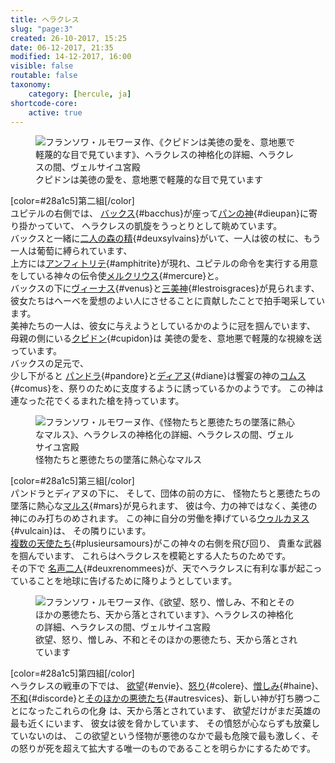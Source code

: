 ```yaml
---
title: ヘラクレス
slug: "page:3"
created: 26-10-2017, 15:25
date: 06-12-2017, 21:35
modified: 14-12-2017, 16:00
visible: false
routable: false
taxonomy:
    category: [hercule, ja]
shortcode-core:
    active: true
---
```

<figure><picture>
<source
sizes="(max-width: 767px) 98vw, (min-width: 959px) 50vw, 86vw"
srcset="
/user/sites/docs/pages/01.home/02.versailles/01.palais/01.hercule/03.hercule_3/hercule4-280.webp 280w,
/user/sites/docs/pages/01.home/02.versailles/01.palais/01.hercule/03.hercule_3/hercule4-380.webp 380w,
/user/sites/docs/pages/01.home/02.versailles/01.palais/01.hercule/03.hercule_3/hercule4-480.webp 480w,
/user/sites/docs/pages/01.home/02.versailles/01.palais/01.hercule/03.hercule_3/hercule4-640.webp 640w,
/user/sites/docs/pages/01.home/02.versailles/01.palais/01.hercule/03.hercule_3/hercule4-840.webp 840w,
/user/sites/docs/pages/01.home/02.versailles/01.palais/01.hercule/03.hercule_3/hercule4-1280.webp 1280w,
/user/sites/docs/pages/01.home/02.versailles/01.palais/01.hercule/03.hercule_3/hercule4-1600.webp 1600w,
/user/sites/docs/pages/01.home/02.versailles/01.palais/01.hercule/03.hercule_3/hercule4-1920.webp 1920w"
type="image/webp" />
<img src="/user/sites/docs/pages/01.home/02.versailles/01.palais/01.hercule/03.hercule_3/hercule4-640.jpg" alt="フランソワ・ルモワーヌ作、《クピドンは美徳の愛を、意地悪で軽蔑的な目で見ています》、ヘラクレスの神格化の詳細、ヘラクレスの間、ヴェルサイユ宮殿" title="フランソワ・ルモワーヌ作、《クピドンは美徳の愛を、意地悪で軽蔑的な目で見ています》、ヘラクレスの神格化の詳細、ヘラクレスの間、ヴェルサイユ宮殿" usemap="#img_hercule4"
sizes="(max-width: 767px) 98vw, (min-width: 959px) 50vw, 86vw"
srcset="
/user/sites/docs/pages/01.home/02.versailles/01.palais/01.hercule/03.hercule_3/hercule4-280.jpg 280w,
/user/sites/docs/pages/01.home/02.versailles/01.palais/01.hercule/03.hercule_3/hercule4-380.jpg 380w,
/user/sites/docs/pages/01.home/02.versailles/01.palais/01.hercule/03.hercule_3/hercule4-480.jpg 480w,
/user/sites/docs/pages/01.home/02.versailles/01.palais/01.hercule/03.hercule_3/hercule4-640.jpg 640w,
/user/sites/docs/pages/01.home/02.versailles/01.palais/01.hercule/03.hercule_3/hercule4-840.jpg 840w,
/user/sites/docs/pages/01.home/02.versailles/01.palais/01.hercule/03.hercule_3/hercule4-1280.jpg 1280w,
/user/sites/docs/pages/01.home/02.versailles/01.palais/01.hercule/03.hercule_3/hercule4-1600.jpg 1600w,
/user/sites/docs/pages/01.home/02.versailles/01.palais/01.hercule/03.hercule_3/hercule4-1920.jpg 1920w" />
</picture><figcaption>クピドンは美徳の愛を、意地悪で軽蔑的な目で見ています</figcaption><map name="img_hercule4" id="img_hercule4">
<area id="area_bacchus" alt="バックス" title="バックス" href="#bacchus" shape="poly" coords="247,291,251,287,246,276,257,282,252,274,255,266,259,261,267,259,271,256,276,257,279,264,280,274,274,278,270,284,275,286,280,284,285,281,290,286,287,293,287,300,286,308,283,317,278,325,277,331,278,336,277,342,280,347,285,351,289,347,286,341,286,333,292,322,297,318,298,311,304,306,306,299,312,297,319,294,325,291,331,290,337,293,342,297,346,299,346,305,351,305,357,305,363,304,368,303,373,299,368,294,360,295,352,292,344,283,338,279,335,273,329,270,323,273,319,278,321,271,318,265,314,270,311,260,306,252,303,251,305,247,303,241,300,235,293,233,288,237,287,242,283,247,281,248,274,245,267,245,266,250,259,251,255,255,246,263,245,270,245,282">
<area id="area_dieupan" alt="パンの神" title="パンの神" href="#dieupan" shape="poly" coords="225,300,231,290,236,281,241,278,243,266,243,272,243,286,247,290,251,286,256,283,256,279,251,274,255,270,257,262,261,258,266,259,273,256,278,259,279,265,278,273,275,279,276,286,281,282,290,286,286,294,286,305,282,315,278,322,274,308,269,313,265,320,262,330,254,335,246,340,243,334,235,334,230,341,223,336,218,330,211,329,214,321,213,313,217,305">
<area id="area_deuxsylvains" alt="二人の森の精" title="二人の森の精" href="#deuxsylvains" shape="poly" coords="127,278,135,279,146,282,157,281,167,283,174,289,179,282,183,279,190,278,197,276,198,284,202,289,207,278,214,282,220,289,223,297,228,299,229,290,235,283,239,279,242,269,241,259,244,254,251,253,258,242,258,228,246,207,239,215,246,230,240,239,234,238,233,235,225,233,220,226,218,220,211,214,202,216,198,225,199,233,207,240,213,246,211,259,203,263,196,267,191,274,182,275,171,273,166,266,172,264,174,257,176,251,175,243,165,243,157,242,150,247,141,249,130,252,123,259,121,267,123,273">
<area id="area_amphitrite" alt="アンフィトリテ" title="アンフィトリテ" href="#amphitrite" shape="poly" coords="193,131,186,135,180,150,189,153,197,160,195,166,188,169,197,173,199,182,201,187,204,192,209,191,216,194,223,198,229,198,231,203,236,205,243,202,249,201,254,204,261,203,261,195,258,188,249,185,244,178,240,178,239,175,236,172,236,169,230,161,226,159,226,153,224,142,219,136,218,133,222,129,222,122,220,117,211,116,204,123,199,130">
<area id="area_mercure" alt="メルクリウス" title="メルクリウス" href="#mercure" shape="poly" coords="97,194,104,194,107,184,117,172,134,167,139,164,139,155,140,146,145,151,153,150,160,153,163,146,160,130,169,129,174,130,178,137,181,142,181,151,191,154,189,147,193,145,197,149,197,141,192,135,189,129,183,126,181,120,179,114,185,113,192,110,191,104,184,97,181,93,175,92,171,98,176,99,174,105,167,106,160,103,153,103,147,106,135,104,137,98,144,99,140,89,133,87,125,90,122,99,127,98,125,104,118,109,111,117,112,125,103,121,93,121,92,135,98,141,108,141,108,149,101,153,101,161,107,160,109,151,114,146,118,149,123,146,120,156,112,158,110,169,99,181,105,176,95,186">
<area id="area_venus" alt="ヴィーナス" title="ヴィーナス" href="#venus" shape="poly" coords="215,431,208,430,207,420,205,420,196,423,186,422,183,424,178,428,181,434,170,431,166,424,157,416,162,410,173,410,170,401,174,396,172,389,169,389,172,379,170,368,170,358,173,351,179,344,181,333,185,327,190,327,195,327,192,321,192,312,198,308,207,307,212,314,214,322,212,330,218,333,223,337,224,345,230,345,227,351,228,358,235,359,232,360,232,365,239,368,239,374,245,380,248,388,247,395,238,400,228,406,217,416">
<area id="area_lestroisgraces" alt="三美神" title="三美神" href="#lestroisgraces" shape="poly" coords="170,402,163,401,161,393,154,394,150,387,144,388,138,392,138,394,124,390,113,389,104,392,98,398,93,394,80,397,71,406,69,417,62,418,58,410,22,407,12,410,6,412,0,406,0,369,4,375,8,378,12,373,17,367,15,360,17,351,21,346,28,345,35,349,37,355,41,360,46,364,49,372,48,379,51,386,60,385,67,383,76,383,71,377,67,368,69,360,74,354,78,347,84,343,87,335,94,333,90,328,92,322,96,317,101,316,106,316,112,320,114,328,113,335,111,337,113,341,115,343,119,337,121,330,123,323,128,318,130,315,128,309,124,303,126,296,134,291,139,295,143,301,143,307,146,310,149,305,157,305,165,304,170,298,174,294,179,289,178,282,184,278,194,277,199,282,203,287,207,290,205,295,200,300,193,306,186,302,183,295,179,305,174,309,168,314,173,317,178,319,182,312,185,318,190,318,183,328,181,334,176,341,174,351,173,360,171,368,166,372,164,378,163,385,164,393">
<area id="area_cupidon" alt="クピドン" title="クピドン" href="#cupidon" shape="poly" coords="264,403,269,396,273,390,277,367,271,363,269,372,267,365,259,355,264,353,274,358,274,351,271,343,263,340,258,343,253,342,247,345,247,343,244,341,244,337,237,336,233,342,239,348,245,352,244,357,238,361,232,359,231,364,238,366,243,367,247,369,250,374,249,381,250,387,254,394,257,401">
<area id="area_pandore" alt="パンドラ" title="パンドラ" href="#pandore" shape="poly" coords="296,402,302,398,305,388,303,385,308,381,311,375,316,370,319,371,321,368,313,364,309,356,310,347,315,343,321,343,326,346,330,351,335,355,343,355,351,359,356,365,360,369,359,374,361,379,366,385,366,391,371,397,373,402,368,406,366,407,360,407,358,413,355,410,349,404,344,408,340,412,335,406,330,399,325,393,319,390,313,393,311,399,311,406,311,409,307,408,303,406,299,409">
<area id="area_diane" alt="ディアヌ" title="ディアヌ" href="#diane" shape="poly" coords="375,402,372,396,367,392,367,385,362,380,360,374,363,369,358,365,363,361,366,361,363,357,357,355,359,353,355,349,360,344,361,337,365,333,370,333,370,330,366,327,362,323,361,316,364,317,366,311,372,309,379,312,384,316,382,325,384,330,389,333,391,335,394,336,400,332,406,331,407,332,404,334,407,335,413,332,415,334,410,339,403,340,408,343,415,345,416,350,422,354,429,355,437,351,438,344,439,336,443,329,448,327,445,332,442,337,441,345,441,355,441,360,438,366,435,372,438,378,439,383,441,392,442,400,440,410,438,415,434,419,432,420,430,425,425,423,423,429,416,426,414,427,413,432,406,432,402,430,404,424,399,419,393,417,389,413,385,416,379,417,374,413,368,410,373,406">
<area id="area_comus" alt="コムス" title="コムス" href="#comus" shape="poly" coords="338,411,333,405,329,398,324,393,319,389,313,393,312,399,312,409,304,407,301,410,296,403,301,399,306,389,302,387,301,380,295,377,286,374,281,377,278,382,277,387,273,391,268,395,266,400,263,406,263,412,263,418,262,425,263,432,265,439,269,443,271,448,274,453,276,455,282,454,288,450,295,450,297,452,302,450,305,450,310,451,315,448,318,448,323,452,328,453,331,457,336,460,339,465,347,464,345,456,350,455,348,447,344,448,341,439,337,430,333,422,327,417,330,411,335,412">
</map></figure>

[color=#28a1c5]第二組[/color]  
ユピテルの右側では、
[バックス][1]{#bacchus}が座って[パンの神][2]{#dieupan}に寄り掛かっていて、
ヘラクレスの凱旋をうっとりとして眺めています。  
バックスと一緒に[二人の森の精][3]{#deuxsylvains}がいて、一人は彼の杖に、もう一人は葡萄に縛られています、  
上方には[アンフィトリテ][4]{#amphitrite}が現れ、ユピテルの命令を実行する用意をしている神々の伝令使[メルクリウス][5]{#mercure}と。  
バックスの下に[ヴィーナス][6]{#venus}と[三美神][7]{#lestroisgraces}が見られます、  
彼女たちはヘーベを愛想のよい人にさせることに貢献したことで拍手喝采しています。  
美神たちの一人は、彼女に与えようとしているかのように冠を掴んでいます、
母親の側にいる[クピドン][8]{#cupidon}は
美徳の愛を、意地悪で軽蔑的な視線を送っています。  
バックスの足元で、  
少し下がると
[パンドラ][9]{#pandore}と[ディアヌ][10]{#diane}は饗宴の神の[コムス][11]{#comus}を、祭りのために支度するように誘っているかのようです。
この神は連なった花でくるまれた槍を持っています。

<figure><picture>
<source
sizes="(max-width: 767px) 98vw, (min-width: 959px) 50vw, 86vw"
srcset="
/user/sites/docs/pages/01.home/02.versailles/01.palais/01.hercule/03.hercule_3/hercule5-280.webp 280w,
/user/sites/docs/pages/01.home/02.versailles/01.palais/01.hercule/03.hercule_3/hercule5-380.webp 380w,
/user/sites/docs/pages/01.home/02.versailles/01.palais/01.hercule/03.hercule_3/hercule5-480.webp 480w,
/user/sites/docs/pages/01.home/02.versailles/01.palais/01.hercule/03.hercule_3/hercule5-640.webp 640w,
/user/sites/docs/pages/01.home/02.versailles/01.palais/01.hercule/03.hercule_3/hercule5-840.webp 840w,
/user/sites/docs/pages/01.home/02.versailles/01.palais/01.hercule/03.hercule_3/hercule5-1280.webp 1280w,
/user/sites/docs/pages/01.home/02.versailles/01.palais/01.hercule/03.hercule_3/hercule5-1600.webp 1600w,
/user/sites/docs/pages/01.home/02.versailles/01.palais/01.hercule/03.hercule_3/hercule5-1920.webp 1920w"
type="image/webp" />
<img src="/user/sites/docs/pages/01.home/02.versailles/01.palais/01.hercule/03.hercule_3/hercule5-640.jpg" alt="フランソワ・ルモワーヌ作、《怪物たちと悪徳たちの墜落に熱心なマルス》、ヘラクレスの神格化の詳細、ヘラクレスの間、ヴェルサイユ宮殿" title="フランソワ・ルモワーヌ作、《怪物たちと悪徳たちの墜落に熱心なマルス》、ヘラクレスの神格化の詳細、ヘラクレスの間、ヴェルサイユ宮殿" usemap="#img_hercule5"
sizes="(max-width: 767px) 98vw, (min-width: 959px) 50vw, 86vw"
srcset="
/user/sites/docs/pages/01.home/02.versailles/01.palais/01.hercule/03.hercule_3/hercule5-280.jpg 280w,
/user/sites/docs/pages/01.home/02.versailles/01.palais/01.hercule/03.hercule_3/hercule5-380.jpg 380w,
/user/sites/docs/pages/01.home/02.versailles/01.palais/01.hercule/03.hercule_3/hercule5-480.jpg 480w,
/user/sites/docs/pages/01.home/02.versailles/01.palais/01.hercule/03.hercule_3/hercule5-640.jpg 640w,
/user/sites/docs/pages/01.home/02.versailles/01.palais/01.hercule/03.hercule_3/hercule5-840.jpg 840w,
/user/sites/docs/pages/01.home/02.versailles/01.palais/01.hercule/03.hercule_3/hercule5-1280.jpg 1280w,
/user/sites/docs/pages/01.home/02.versailles/01.palais/01.hercule/03.hercule_3/hercule5-1600.jpg 1600w,
/user/sites/docs/pages/01.home/02.versailles/01.palais/01.hercule/03.hercule_3/hercule5-1920.jpg 1920w" />
</picture><figcaption>怪物たちと悪徳たちの墜落に熱心なマルス</figcaption><map name="img_hercule5" id="img_hercule5">
<area id="area_mars" alt="マルス" title="マルス" href="#mars" shape="poly" coords="266,258,262,262,256,263,249,254,251,260,245,259,239,262,232,261,229,252,226,244,229,237,234,243,239,238,243,234,244,228,242,221,242,212,240,206,238,200,241,193,244,186,237,177,237,169,241,163,246,161,253,160,261,154,263,150,269,146,279,144,282,135,287,132,296,132,288,133,290,137,295,141,296,143,300,146,299,148,296,148,294,153,295,160,299,165,303,171,303,173,308,179,311,187,303,190,301,197,305,201,302,207,300,207,293,210,285,215,277,220,271,228,266,239,264,248">
<area id="area_vulcain" alt="ウゥルカヌス" title="ウゥルカヌス" href="#vulcain" shape="poly" coords="223,264,229,252,225,244,229,238,234,241,242,235,244,227,242,221,243,213,238,200,242,188,237,184,233,177,223,171,224,169,220,165,219,162,208,162,205,169,208,179,207,181,200,181,192,184,187,190,179,191,170,190,162,185,159,184,152,184,147,187,149,192,154,194,160,193,165,196,171,199,178,202,178,205,174,209,172,211,162,210,160,212,154,219,155,226,158,233,158,240,161,245,164,250,171,252,170,261,170,271,177,279,187,282,193,280,200,276,205,273,203,267,197,259,203,258,210,263,216,265,219,265">
<area id="area_plusieursamours" alt="複数の天使たち" title="複数の天使たち" href="#plusieursamours" shape="poly" coords="119,298,114,285,108,284,108,277,100,278,95,275,87,276,84,267,76,263,77,252,84,254,82,243,72,245,71,238,73,230,75,224,68,219,61,219,59,213,59,205,58,198,60,191,54,181,47,180,48,177,44,177,39,181,29,179,22,181,28,171,25,164,30,162,35,162,37,159,32,153,36,146,41,142,47,143,52,140,52,133,57,132,63,130,66,135,63,140,66,145,69,150,74,154,77,161,84,162,88,165,88,167,79,166,74,169,73,171,64,172,62,178,54,181,60,191,66,193,71,194,72,201,78,203,84,206,89,206,93,197,98,193,100,186,99,179,104,175,107,169,111,165,111,158,116,157,123,162,122,167,128,165,131,169,138,175,138,177,130,172,126,174,119,174,116,182,115,189,109,192,107,197,99,199,89,207,96,213,99,217,105,213,111,211,114,203,121,203,121,194,127,190,135,193,139,204,137,213,141,222,144,232,148,242,145,249,139,244,134,239,134,248,133,255,129,259,127,265,131,271,137,275,141,283,148,288,154,282,158,277,159,284,159,291,159,301,158,306,153,296,147,295,138,297,131,292,123,283,124,292,124,298">
<area id="area_deuxrenommees" alt="名声二人" title="名声二人" href="#deuxrenommees" shape="poly" coords="132,360,144,360,154,348,164,347,169,344,190,344,196,345,199,349,208,349,207,343,212,342,217,338,228,336,231,341,234,332,245,333,259,330,253,324,247,321,258,322,264,318,268,313,276,323,282,322,291,320,301,317,293,317,285,316,279,315,275,308,281,304,287,303,298,307,300,305,319,313,326,312,326,305,343,299,351,299,358,303,361,302,360,295,347,287,342,291,335,289,337,288,342,290,339,284,341,277,339,271,334,274,332,280,329,286,323,288,320,278,331,279,331,277,317,276,310,266,310,265,321,263,326,257,319,251,312,253,318,249,320,244,317,236,311,230,306,240,299,242,291,242,293,234,300,228,301,221,298,215,304,210,299,203,293,210,281,219,272,228,267,238,266,254,265,262,265,264,258,265,257,260,250,260,245,262,244,267,247,271,243,276,236,270,230,266,222,264,215,263,202,256,201,265,204,273,208,279,214,282,211,291,209,298,206,303,206,307,197,306,194,306,193,299,185,294,178,296,175,302,175,310,180,315,181,318,174,317,166,315,158,319,151,325,144,333,136,345">
</map></figure>

[color=#28a1c5]第三組[/color]  
パンドラとディアヌの下に、
そして、団体の前の方に、
怪物たちと悪徳たちの墜落に熱心な[マルス][12]{#mars}が見られます、
彼は今、力の神ではなく、美徳の神にのみ打ちのめされます。  この神に自分の労働を捧げている[ウゥルカヌス][13]{#vulcain}は、
その隣りにいます。  
[複数の天使たち][14]{#plusieursamours}がこの神々の右側を飛び回り、
貴重な武器を掴んでいます、
これらはヘラクレスを模範とする人たちのためです。  
その下で [名声二人][15]{#deuxrenommees}が、天でヘラクレスに有利な事が起こっていることを地球に告げるために降りようとしています。

<figure><picture>
<source
sizes="(max-width: 767px) 98vw, (min-width: 959px) 50vw, 86vw"
srcset="
/user/sites/docs/pages/01.home/02.versailles/01.palais/01.hercule/03.hercule_3/hercule6-280.webp 280w,
/user/sites/docs/pages/01.home/02.versailles/01.palais/01.hercule/03.hercule_3/hercule6-380.webp 380w,
/user/sites/docs/pages/01.home/02.versailles/01.palais/01.hercule/03.hercule_3/hercule6-480.webp 480w,
/user/sites/docs/pages/01.home/02.versailles/01.palais/01.hercule/03.hercule_3/hercule6-640.webp 640w,
/user/sites/docs/pages/01.home/02.versailles/01.palais/01.hercule/03.hercule_3/hercule6-840.webp 840w,
/user/sites/docs/pages/01.home/02.versailles/01.palais/01.hercule/03.hercule_3/hercule6-1280.webp 1280w,
/user/sites/docs/pages/01.home/02.versailles/01.palais/01.hercule/03.hercule_3/hercule6-1600.webp 1600w,
/user/sites/docs/pages/01.home/02.versailles/01.palais/01.hercule/03.hercule_3/hercule6-1920.webp 1920w"
type="image/webp" />
<img src="/user/sites/docs/pages/01.home/02.versailles/01.palais/01.hercule/03.hercule_3/hercule6-640.jpg" alt="フランソワ・ルモワーヌ作、《欲望、怒り、憎しみ、不和とそのほかの悪徳たち、天から落とされています》、ヘラクレスの神格化の詳細、ヘラクレスの間、ヴェルサイユ宮殿" title="フランソワ・ルモワーヌ作、《欲望、怒り、憎しみ、不和とそのほかの悪徳たち、天から落とされています》、ヘラクレスの神格化の詳細、ヘラクレスの間、ヴェルサイユ宮殿" usemap="#img_hercule6"
sizes="(max-width: 767px) 98vw, (min-width: 959px) 50vw, 86vw"
srcset="
/user/sites/docs/pages/01.home/02.versailles/01.palais/01.hercule/03.hercule_3/hercule6-280.jpg 280w,
/user/sites/docs/pages/01.home/02.versailles/01.palais/01.hercule/03.hercule_3/hercule6-380.jpg 380w,
/user/sites/docs/pages/01.home/02.versailles/01.palais/01.hercule/03.hercule_3/hercule6-480.jpg 480w,
/user/sites/docs/pages/01.home/02.versailles/01.palais/01.hercule/03.hercule_3/hercule6-640.jpg 640w,
/user/sites/docs/pages/01.home/02.versailles/01.palais/01.hercule/03.hercule_3/hercule6-840.jpg 840w,
/user/sites/docs/pages/01.home/02.versailles/01.palais/01.hercule/03.hercule_3/hercule6-1280.jpg 1280w,
/user/sites/docs/pages/01.home/02.versailles/01.palais/01.hercule/03.hercule_3/hercule6-1600.jpg 1600w,
/user/sites/docs/pages/01.home/02.versailles/01.palais/01.hercule/03.hercule_3/hercule6-1920.jpg 1920w" />
</picture><figcaption>欲望、怒り、憎しみ、不和とそのほかの悪徳たち、天から落とされています</figcaption><map name="img_hercule6" id="img_hercule6"><area id="area_envie" alt="欲望" title="欲望" href="#envie" shape="poly" coords="165,299,167,306,172,309,178,307,183,303,186,304,182,312,175,318,165,319,158,321,150,324,143,326,131,323,121,323,123,315,113,311,106,312,91,316,85,323,84,332,85,339,89,343,90,350,84,358,79,364,72,373,63,383,64,395,68,398,77,393,88,389,99,376,116,371,106,370,119,365,118,359,128,349,135,342,155,335,160,334,170,337,175,331,181,334,187,334,193,331,198,323,191,311,194,302,189,296,180,301,172,306,167,303">
<area id="area_colere" alt="怒り" title="怒り" href="#colere" shape="poly" coords="89,389,85,397,91,425,102,429,109,438,117,445,120,451,127,455,135,448,142,442,148,437,153,427,155,428,159,425,159,414,158,408,151,412,146,405,149,399,157,395,169,396,181,397,183,410,188,414,201,423,208,431,211,440,219,455,222,457,221,442,216,422,211,411,197,399,184,390,168,383,166,376,166,370,172,366,178,363,189,371,192,371,190,361,185,350,180,342,172,335,169,338,161,333,135,342,120,357,118,364,107,368,117,371,99,376">
<area id="area_haine" alt="憎しみ" title="憎しみ" href="#haine" shape="poly" coords="164,430,163,439,155,456,165,463,160,479,152,486,154,496,150,500,143,493,136,488,130,491,120,488,107,480,111,473,104,472,96,477,92,472,85,478,89,485,97,491,107,497,108,503,116,505,129,506,139,505,162,498,169,500,182,511,196,515,225,515,232,513,234,507,236,501,224,489,233,489,237,483,247,480,249,464,245,454,258,443,259,434,254,425,262,422,264,409,258,400,250,397,237,400,252,390,252,382,248,371,240,365,232,358,223,368,214,369,206,373,201,385,191,372,176,362,166,370,167,384,183,389,212,412,222,443,221,456,209,437,205,424,181,408,168,410,166,421">
<area id="area_discorde" alt="不和" title="不和" href="#discorde" shape="poly" coords="118,451,113,458,102,463,104,446,100,439,93,440,71,430,70,423,76,417,72,410,58,416,52,429,53,435,61,436,72,451,84,454,79,461,63,464,56,472,42,477,34,513,37,525,46,535,53,538,66,552,72,554,82,555,93,569,109,577,119,584,125,583,132,593,142,597,153,596,167,591,174,592,190,581,197,577,192,574,206,551,190,575,184,569,174,580,155,580,142,580,149,574,153,565,152,555,146,551,136,553,135,542,151,534,149,521,142,505,122,505,108,504,108,498,90,487,85,478,92,473,97,478,103,472,112,474,107,480,121,488,128,492,137,489,151,498,155,495,152,484,145,482,146,477,152,474,152,467,159,460,156,456,163,440,168,411,181,408,180,398,158,394,149,397,146,404,152,411,158,408,158,425,154,427,149,434,127,454,122,450">
<area id="area_autresvices" alt="そのほかの悪徳たち" title="そのほかの悪徳たち" href="#autresvices" shape="poly" coords="193,515,195,520,208,519,199,526,192,548,199,552,211,548,212,541,221,546,228,544,232,548,224,562,223,569,227,575,224,580,220,585,223,597,230,601,238,606,244,604,251,595,251,591,259,598,263,604,274,609,285,616,291,627,292,641,298,658,301,663,310,656,307,628,303,608,300,609,280,590,278,578,276,570,286,589,291,599,290,592,295,596,298,590,295,579,297,572,288,564,289,557,283,551,278,539,283,535,285,529,281,520,282,507,281,499,274,496,266,501,255,493,257,484,258,471,254,461,246,461,307,458,321,455,325,464,327,472,338,475,351,478,353,485,366,490,370,500,372,507,380,504,383,511,386,519,395,526,401,529,409,527,417,525,416,519,427,515,433,516,444,507,430,499,421,508,419,515,409,518,396,504,394,495,401,497,407,495,396,489,392,482,396,480,389,475,394,470,398,471,402,466,408,463,406,452,399,445,390,444,382,453,379,457,374,452,370,446,362,453,357,460,349,458,341,460,353,449,359,444,363,436,369,434,378,436,386,434,399,435,405,429,415,427,416,417,408,412,399,415,398,421,389,422,371,418,362,419,365,414,362,405,353,403,342,404,339,414,339,422,337,426,327,425,318,431,306,441,307,458,247,461,246,480,238,481,233,488,223,488,235,501,232,512,228,513">
</map></figure>

[color=#28a1c5]第四組[/color]  
ヘラクレスの戦車の下では、
[欲望][16]{#envie}、[怒り][17]{#colere}、[憎しみ][18]{#haine}、[不和][19]{#discorde}と[そのほかの悪徳たち][20]{#autresvices}、新しい神が打ち勝つことになったこれらの化身
は、天から落とされています、
欲望だけがまだ英雄の最も近くにいます、
彼女は彼を脅かしています、
その憤怒が心ならずも放棄していないのは、
この欲望という怪物が悪徳のなかで最も危険で最も激しく、その怒りが死を超えて拡大する唯一のものであることを明らかにするためです。

[1]: #area_bacchus "バックス"
[2]: #area_dieupan "パンの神"
[3]: #area_deuxsylvains "二人の森の精"
[4]: #area_amphitrite "アンフィトリテ"
[5]: #area_mercure "メルクリウス"
[6]: #area_venus "ヴィーナス"
[7]: #area_lestroisgraces "三美神"
[8]: #area_cupidon "クピドン"
[9]: #area_pandore "パンドラ"
[10]: #area_diane "ディアヌ"
[11]: #area_comus "コムス"
[12]: #area_mars "マルス"
[13]: #area_vulcain "ウゥルカヌス"
[14]: #area_plusieursamours "複数の天使たち"
[15]: #area_deuxrenommees "名声二人"
[16]: #area_envie "欲望"
[17]: #area_colere "怒り"
[18]: #area_haine "憎しみ"
[19]: #area_discorde "不和"
[20]: #area_autresvices "そのほかの悪徳たち"
